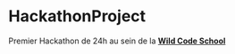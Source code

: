 # HackathonProject	

Premier Hackathon de 24h au sein de la [**Wild Code School**](https://www.wildcodeschool.com/fr-FR)
